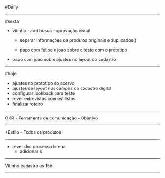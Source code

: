 #Daily

---

#sexta
- vitinho - add busca - aprovação visual 
	- separar informações de produtos originais e duplicados()
	
	- papo com felipe e joao sobre o teste com o prototipo

- papo com joao sobre ajustes no layout do cadastro

---

#hoje
- ajustes no prototipo do acervo
- ajustes de layout nos campos do cadastro digital
- configurar lookback para teste
- rever entrevistas com estilistas
- finalizar roteiro


---

OKR - Ferramenta de comunicação - Objetivo

---

+Estilo - Todos os produtos

---

- rever doc processo lorena
	- adicionar s

---

Vitinho cadastro as 15h

---

